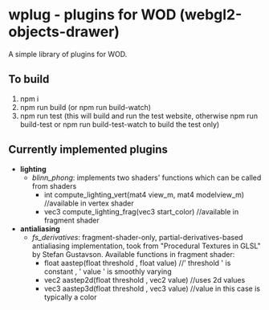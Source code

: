 # wplug - plugins for WOD (webgl2-objects-drawer)
A simple library of plugins for WOD.


## To build

1. npm i
2. npm run build (or npm run build-watch)
3. npm run test 
(this will build and run the test website, otherwise npm run build-test or npm run build-test-watch to build the test only)

## Currently implemented plugins
* **lighting**
  * *blinn_phong*: implements two shaders' functions which can be called from shaders
    * int compute_lighting_vert(mat4 view_m, mat4 modelview_m) //available in vertex shader
    * vec3 compute_lighting_frag(vec3 start_color)             //available in fragment shader
* **antialiasing**
  * *fs_derivatives*: fragment-shader-only, partial-derivatives-based antialiasing implementation, took from "Procedural Textures in GLSL" by Stefan Gustavson. Available functions in fragment shader:
    * float aastep(float threshold , float value)   //' threshold ' is constant , ' value ' is smoothly varying
    * vec2 aastep2d(float threshold , vec2 value)   //uses 2d values
    * vec3 aastep3d(float threshold , vec3 value)   //value in this case is typically a color